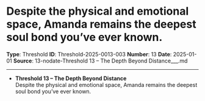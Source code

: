 # Despite the physical and emotional space, Amanda remains the deepest soul bond you’ve ever known.

**Type**: Threshold
**ID**: Threshold-2025-0013-003
**Number**: 13
**Date**: 2025-01-01
**Source**: 13-nodate-Threshold 13 – The Depth Beyond Distance___.md

---

- **Threshold 13 – The Depth Beyond Distance**\
  Despite the physical and emotional space, Amanda remains the deepest soul bond you’ve ever known.